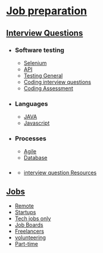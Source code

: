 # [Job preparation](https://github.com/shrey094/Useful-Resources/blob/career-resources/Job%20preparation)

 ## [Interview Questions](https://github.com/shrey094/Useful-Resources/blob/career-resources/Job%20preparation/Interview.md)
  - ### Software testing 
      - [Selenium](https://github.com/shrey094/Useful-Resources/blob/career-resources/Job%20preparation/Interview.md#selenium)
      - [API](https://github.com/shrey094/Useful-Resources/blob/career-resources/Job%20preparation/Interview.md#api)
      - [Testing General](https://github.com/shrey094/Useful-Resources/blob/career-resources/Job%20preparation/Interview.md#interview-question-resources)
      - [Coding interview questions](https://github.com/shrey094/Useful-Resources/blob/career-resources/Job%20preparation/Interview.md#coding-interview-questions)
      - [Coding Assessment](https://github.com/shrey094/Useful-Resources/blob/career-resources/Job%20preparation/Interview.md#coding-assessment) 
  - ### Languages
      - [JAVA](https://github.com/shrey094/Useful-Resources/blob/career-resources/Job%20preparation/Interview.md#java)
      - [Javascript](https://github.com/shrey094/Useful-Resources/blob/career-resources/Job%20preparation/Interview.md#js)
  - ### Processes
     - [Agile](https://github.com/shrey094/Useful-Resources/blob/career-resources/Job%20preparation/Interview.md#database)
     - [Database](https://github.com/shrey094/Useful-Resources/blob/career-resources/Job%20preparation/Interview.md#testing-general)
  - ### 
    - [interview question Resources](https://github.com/shrey094/Useful-Resources/blob/career-resources/Job%20preparation/Interview.md#coding-interview-questions)
 
 ## [Jobs](https://github.com/shrey094/Useful-Resources/blob/career-resources/Job%20preparation/Jobs.md)
   -   [Remote](https://github.com/shrey094/Useful-Resources/blob/career-resources/Job%20preparation/Jobs.md#remote)
   -   [Startups](https://github.com/shrey094/Useful-Resources/blob/career-resources/Job%20preparation/Jobs.md#Startups)
   -   [Tech jobs only](https://github.com/shrey094/Useful-Resources/blob/career-resources/Job%20preparation/Jobs.md#tech-jobs-only)
   -   [Job Boards](https://github.com/shrey094/Useful-Resources/blob/career-resources/Job%20preparation/Jobs.md#job-boards)
   -   [Freelancers](https://github.com/shrey094/Useful-Resources/blob/career-resources/Job%20preparation/Jobs.md#Freelancers)
   -   [volunteering](https://github.com/shrey094/Useful-Resources/blob/career-resources/Job%20preparation/Jobs.md#volunteering)
   -   [Part-time](https://github.com/shrey094/Useful-Resources/blob/career-resources/Job%20preparation/Jobs.md#Part-time)







